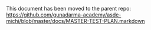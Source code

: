 This document has been moved to the parent repo: <https://github.com/gunadarma-academy/asde-michi/blob/master/docs/MASTER-TEST-PLAN.markdown>
